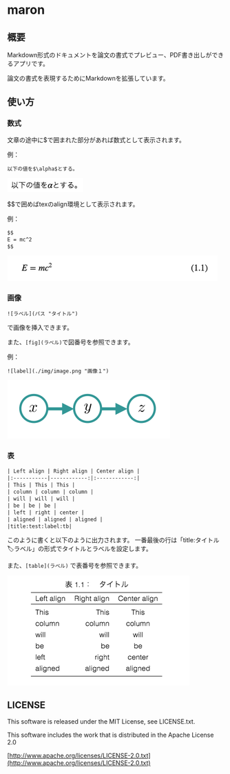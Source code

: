 # maron

## 概要

Markdown形式のドキュメントを論文の書式でプレビュー、PDF書き出しができるアプリです。

論文の書式を表現するためにMarkdownを拡張しています。

## 使い方

### 数式

文章の途中に$で囲まれた部分があれば数式として表示されます。

例：

```
以下の値を$\alpha$とする。
```

![数式の例](./img/math_inline.png "インライン数式")

$$で囲めばtexのalign環境として表示されます。

例：

```
$$
E = mc^2
$$
```

![数式の例](./img/math_display.png "数式")

### 画像

```
![ラベル](パス "タイトル")
```

で画像を挿入できます。

また、```[fig](ラベル)```で図番号を参照できます。

例：
```
![label](./img/image.png "画像１")
```

![画像の例](./img/image.png "画像")

### 表

```
| Left align | Right align | Center align |
|:-----------|------------:|:------------:|
| This | This | This |
| column | column | column |
| will | will | will |
| be | be | be |
| left | right | center |
| aligned | aligned | aligned |
|title:test:label:tb|
```

このように書くと以下のように出力されます。
一番最後の行は「title:タイトル:label:ラベル」の形式でタイトルとラベルを設定します。

また、```[table](ラベル)``` で表番号を参照できます。

![表の例](./img/table.png "表")

## LICENSE
This software is released under the MIT License, see LICENSE.txt.

This software includes the work that is distributed in the Apache License 2.0

[http://www.apache.org/licenses/LICENSE-2.0.txt](http://www.apache.org/licenses/LICENSE-2.0.txt)